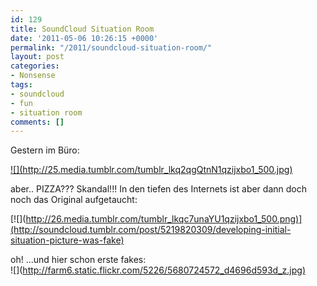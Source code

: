 ```yaml
---
id: 129
title: SoundCloud Situation Room
date: '2011-05-06 10:26:15 +0000'
permalink: "/2011/soundcloud-situation-room/"
layout: post
categories:
- Nonsense
tags:
- soundcloud
- fun
- situation room
comments: []
---
```

Gestern im Büro:

[![](<http://25.media.tumblr.com/tumblr_lkq2qgQtnN1qzijxbo1_500.jpg)>  
](<http://soundcloud.tumblr.com/post/5216815023/soundcloud-went-down-for-a-bit-today-apologies> )

aber.. PIZZA??? Skandal!!! In den tiefen des Internets ist aber dann doch noch das Original aufgetaucht:

[![](<http://26.media.tumblr.com/tumblr_lkqc7unaYU1qzijxbo1_500.png)](http://soundcloud.tumblr.com/post/5219820309/developing-initial-situation-picture-was-fake)>

oh! ...und hier schon erste fakes:  
 ![](<http://farm6.static.flickr.com/5226/5680724572_d4696d593d_z.jpg)>